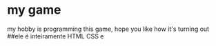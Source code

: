 # my game

my hobby is programming this game, hope you like how it's turning out 
##ele é inteiramente HTML CSS e 
